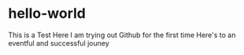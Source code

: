 # hello-world
This is a Test
Here I am trying out Github for the first time
Here's to an eventful and successful jouney
